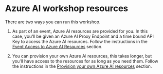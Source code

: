 # Azure AI workshop resources

There are two ways you can run this workshop.

1. As part of an event, Azure AI resources are provided for you. In this case, you'll be given an Azure AI Proxy Endpoint and a time bound API Key to access the Azure AI resources. Follow the instructions in the [Event Access to Azure AI Resources](azure_proxy.md) section.

2. You can provision your own Azure AI resources, this takes longer, but you'll have access to the resources for as long as you need them. Follow the instructions in the [Provision your own Azure AI resources](azure_provision.md) section.
